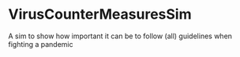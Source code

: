 # VirusCounterMeasuresSim
A sim to show how important it can be to follow (all) guidelines when fighting a pandemic
